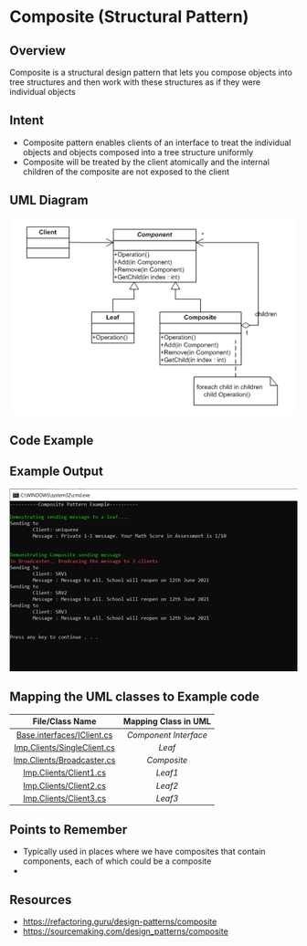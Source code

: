 # Composite (Structural Pattern)

## Overview
Composite is a structural design pattern that lets you compose objects into tree structures and then work with these structures as if they were individual objects

## Intent
- Composite pattern enables clients of an interface to treat the individual objects and objects composed into a tree structure uniformly
- Composite will be treated by the client atomically and the internal children of the composite are not exposed to the client

## UML Diagram
![plot](./composite.png)

## Code Example

## Example Output
![output](composite_output.png)

## Mapping the UML classes to Example code
| **File/Class Name** | **Mapping Class in UML**  |
| :-----: | :-: |
|[Base.interfaces/IClient.cs](./Base.interfaces/IClient.cs)|*Component Interface*|
|[Imp.Clients/SingleClient.cs](./Imp.Clients/SingleClient.cs)|*Leaf*|
|[Imp.Clients/Broadcaster.cs](./Imp.Clients/Broadcaster.cs)|*Composite*|
|[Imp.Clients/Client1.cs](./Imp.Clients/Client1.cs)|*Leaf1*|
|[Imp.Clients/Client2.cs](./Imp.Clients/Client2.cs)|*Leaf2*|
|[Imp.Clients/Client3.cs](./Imp.Clients/Client3.cs)|*Leaf3*|

## Points to Remember
- Typically used in places where we have composites that contain components, each of which could be a composite
- 
## Resources
- https://refactoring.guru/design-patterns/composite
- https://sourcemaking.com/design_patterns/composite
